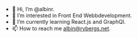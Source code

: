 - 👋 Hi, I’m @albinr.
- 👀 I’m interested in Front End Webbdevelopment.
- 🌱 I’m currently learning React.js and GraphQl.
- 📫 How to reach me albin@rybergs.net.
